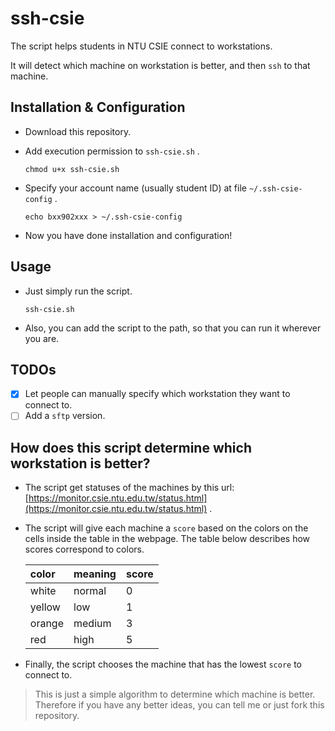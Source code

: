 # ssh-csie

The script helps students in NTU CSIE connect to workstations.

It will detect which machine on workstation is better, and then `ssh` to that machine.

## Installation & Configuration

- Download this repository.

- Add execution permission to `ssh-csie.sh` .

  ```shell
  chmod u+x ssh-csie.sh
  ```

- Specify your account name (usually student ID) at file `~/.ssh-csie-config` .

  ```shell
  echo bxx902xxx > ~/.ssh-csie-config
  ```

- Now you have done installation and configuration!

## Usage

- Just simply run the script.

  ```shell
  ssh-csie.sh
  ```

- Also, you can add the script to the path, so that you can run it wherever you are.


## TODOs

- [x] Let people can manually specify which workstation they want to connect to.
- [ ] Add a `sftp` version.

## How does this script determine which workstation is better?

- The script get statuses of the machines by this url: [https://monitor.csie.ntu.edu.tw/status.html](https://monitor.csie.ntu.edu.tw/status.html) .

- The script will give each machine a `score` based on the colors on the cells inside the table in the webpage.
  The table below describes how scores correspond to colors.

  | color  | meaning | score |
  | :----- | ------- | :---- |
  | white  | normal  | 0     |
  | yellow | low     | 1     |
  | orange | medium  | 3     |
  | red    | high    | 5     |

- Finally, the script chooses the machine that has the lowest `score` to connect to.

> This is just a simple algorithm to determine which machine is better.
> Therefore if you have any better ideas, you can tell me or just fork this repository.